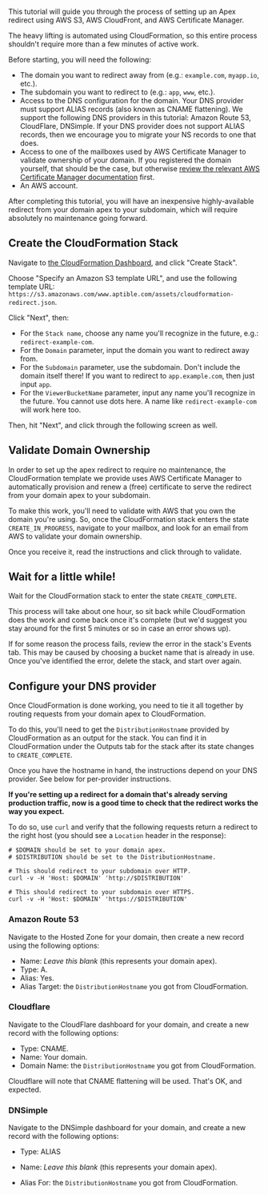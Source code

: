 This tutorial will guide you through the process of setting up an Apex redirect
using AWS S3, AWS CloudFront, and AWS Certificate Manager.

The heavy lifting is automated using CloudFormation, so this entire process
shouldn't require more than a few minutes of active work.

Before starting, you will need the following:

- The domain you want to redirect away from (e.g.: `example.com`, `myapp.io`,
  etc.).
- The subdomain you want to redirect to (e.g.: `app`, `www`, etc.).
- Access to the DNS configuration for the domain. Your DNS provider must
  support ALIAS records (also known as CNAME flattening). We support the
  following DNS providers in this tutorial: Amazon Route 53, CloudFlare,
  DNSimple. If your DNS provider does not support ALIAS records, then we
  encourage you to migrate your NS records to one that does.
- Access to one of the mailboxes used by AWS Certificate Manager to validate
  ownership of your domain. If you registered the domain yourself, that should
  be the case, but otherwise [review the relevant AWS Certificate Manager
  documentation][0] first.
- An AWS account.

After completing this tutorial, you will have an inexpensive highly-available
redirect from your domain apex to your subdomain, which will require absolutely
no maintenance going forward.

## Create the CloudFormation Stack

Navigate to [the CloudFormation Dashboard][10], and click "Create Stack".

Choose "Specify an Amazon S3 template URL", and use the following template URL:
`https://s3.amazonaws.com/www.aptible.com/assets/cloudformation-redirect.json`.

Click "Next", then:

- For the `Stack name`, choose any name you'll recognize in the future, e.g.:
  `redirect-example-com`.
- For the `Domain` parameter, input the domain you want to redirect away from.
- For the `Subdomain` parameter, use the subdomain. Don't include the domain
  itself there! If you want to redirect to `app.example.com`, then just input
  `app`.
- For the `ViewerBucketName` parameter, input any name you'll recognize in the
  future. You cannot use dots here. A name like `redirect-example-com` will
  work here too.

Then, hit "Next", and click through the following screen as well.


## Validate Domain Ownership

In order to set up the apex redirect to require no maintenance, the
CloudFormation template we provide uses AWS Certificate Manager to
automatically provision and renew a (free) certificate to serve the redirect
from your domain apex to your subdomain.

To make this work, you'll need to validate with AWS that you own the domain
you're using. So, once the CloudFormation stack enters the state
`CREATE_IN_PROGRESS`, navigate to your mailbox, and look for an email from AWS
to validate your domain ownership.

Once you receive it, read the instructions and click through to validate.


## Wait for a little while!

Wait for the CloudFormation stack to enter the state `CREATE_COMPLETE`.

This process will take about one hour, so sit back while CloudFormation does
the work and come back once it's complete (but we'd suggest you stay around for
the first 5 minutes or so in case an error shows up).

If for some reason the process fails, review the error in the stack's Events
tab. This may be caused by choosing a bucket name that is already in use. Once
you've identified the error, delete the stack, and start over again.


## Configure your DNS provider

Once CloudFormation is done working, you need to tie it all together by routing
requests from your domain apex to CloudFormation.

To do this, you'll need to get the `DistributionHostname` provided by
CloudFormation as an output for the stack. You can find it in CloudFormation
under the Outputs tab for the stack after its state changes to
`CREATE_COMPLETE`.

Once you have the hostname in hand, the instructions depend on your DNS
provider. See below for per-provider instructions.

**If you're setting up a redirect for a domain that's already serving
production traffic, now is a good time to check that the redirect works the way
you expect.**

To do so, use `curl` and verify that the following requests return a redirect
to the right host (you should see a `Location` header in the response):

```
# $DOMAIN should be set to your domain apex.
# $DISTRIBUTION should be set to the DistributionHostname.

# This should redirect to your subdomain over HTTP.
curl -v -H 'Host: $DOMAIN' 'http://$DISTRIBUTION'

# This should redirect to your subdomain over HTTPS.
curl -v -H 'Host: $DOMAIN' 'https://$DISTRIBUTION'
```


### Amazon Route 53

Navigate to the Hosted Zone for your domain, then create a new record using the
following options:

- Name: *Leave this blank* (this represents your domain apex).
- Type: A.
- Alias: Yes.
- Alias Target: the `DistributionHostname` you got from CloudFormation.


### Cloudflare

Navigate to the CloudFlare dashboard for your domain, and create a new record
with the following options:

- Type: CNAME.
- Name: Your domain.
- Domain Name: the `DistributionHostname` you got from CloudFormation.

Cloudflare will note that CNAME flattening will be used. That's OK, and
expected.


### DNSimple

Navigate to the DNSimple dashboard for your domain, and create a new record
with the following options:

- Type: ALIAS
- Name: *Leave this blank* (this represents your domain apex).
- Alias For: the `DistributionHostname` you got from CloudFormation.


  [0]: http://docs.aws.amazon.com/acm/latest/userguide/gs-acm-validate.html
  [10]: https://console.aws.amazon.com/cloudformation/home
